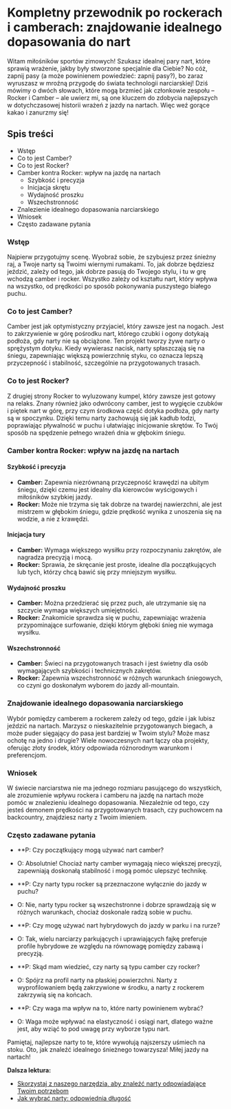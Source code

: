 # Kompletny przewodnik po rockerach i camberach: znajdowanie idealnego dopasowania do nart

Witam miłośników sportów zimowych! Szukasz idealnej pary nart, które sprawią wrażenie, jakby były stworzone specjalnie dla Ciebie? No cóż, zapnij pasy (a może powinienem powiedzieć: zapnij pasy?), bo zaraz wyruszasz w mroźną przygodę do świata technologii narciarskiej! Dziś mówimy o dwóch słowach, które mogą brzmieć jak członkowie zespołu – Rocker i Camber – ale uwierz mi, są one kluczem do zdobycia najlepszych w dotychczasowej historii wrażeń z jazdy na nartach. Więc weź gorące kakao i zanurzmy się!

## Spis treści
- Wstęp
- Co to jest Camber?
- Co to jest Rocker?
- Camber kontra Rocker: wpływ na jazdę na nartach
  - Szybkość i precyzja
  - Inicjacja skrętu
  - Wydajność proszku
  - Wszechstronność
- Znalezienie idealnego dopasowania narciarskiego
- Wniosek
- Często zadawane pytania

### Wstęp

Najpierw przygotujmy scenę. Wyobraź sobie, że szybujesz przez śnieżny raj, a Twoje narty są Twoimi wiernymi rumakami. To, jak dobrze będziesz jeździć, zależy od tego, jak dobrze pasują do Twojego stylu, i tu w grę wchodzą camber i rocker. Wszystko zależy od kształtu nart, który wpływa na wszystko, od prędkości po sposób pokonywania puszystego białego puchu.

### Co to jest Camber?

Camber jest jak optymistyczny przyjaciel, który zawsze jest na nogach. Jest to zakrzywienie w górę pośrodku nart, którego czubki i ogony dotykają podłoża, gdy narty nie są obciążone. Ten projekt tworzy żywe narty o sprężystym dotyku. Kiedy wywierasz nacisk, narty spłaszczają się na śniegu, zapewniając większą powierzchnię styku, co oznacza lepszą przyczepność i stabilność, szczególnie na przygotowanych trasach.

### Co to jest Rocker?

Z drugiej strony Rocker to wyluzowany kumpel, który zawsze jest gotowy na relaks. Znany również jako odwrócony camber, jest to wygięcie czubków i piętek nart w górę, przy czym środkowa część dotyka podłoża, gdy narty są w spoczynku. Dzięki temu narty zachowują się jak kadłub łodzi, poprawiając pływalność w puchu i ułatwiając inicjowanie skrętów. To Twój sposób na spędzenie pełnego wrażeń dnia w głębokim śniegu.

### Camber kontra Rocker: wpływ na jazdę na nartach

#### Szybkość i precyzja
- **Camber:** Zapewnia niezrównaną przyczepność krawędzi na ubitym śniegu, dzięki czemu jest idealny dla kierowców wyścigowych i miłośników szybkiej jazdy.
- **Rocker:** Może nie trzyma się tak dobrze na twardej nawierzchni, ale jest mistrzem w głębokim śniegu, gdzie prędkość wynika z unoszenia się na wodzie, a nie z krawędzi.

#### Inicjacja tury
- **Camber:** Wymaga większego wysiłku przy rozpoczynaniu zakrętów, ale nagradza precyzją i mocą.
- **Rocker:** Sprawia, że skręcanie jest proste, idealne dla początkujących lub tych, którzy chcą bawić się przy mniejszym wysiłku.

#### Wydajność proszku
- **Camber:** Można przedzierać się przez puch, ale utrzymanie się na szczycie wymaga większych umiejętności.
- **Rocker:** Znakomicie sprawdza się w puchu, zapewniając wrażenia przypominające surfowanie, dzięki którym głęboki śnieg nie wymaga wysiłku.

#### Wszechstronność
- **Camber:** Świeci na przygotowanych trasach i jest świetny dla osób wymagających szybkości i technicznych zakrętów.
- **Rocker:** Zapewnia wszechstronność w różnych warunkach śniegowych, co czyni go doskonałym wyborem do jazdy all-mountain.

### Znajdowanie idealnego dopasowania narciarskiego

Wybór pomiędzy camberem a rockerem zależy od tego, gdzie i jak lubisz jeździć na nartach. Marzysz o nieskazitelnie przygotowanych biegach, a może puder sięgający do pasa jest bardziej w Twoim stylu? Może masz ochotę na jedno i drugie? Wiele nowoczesnych nart łączy oba projekty, oferując złoty środek, który odpowiada różnorodnym warunkom i preferencjom.

### Wniosek

W świecie narciarstwa nie ma jednego rozmiaru pasującego do wszystkich, ale zrozumienie wpływu rockera i camberu na jazdę na nartach może pomóc w znalezieniu idealnego dopasowania. Niezależnie od tego, czy jesteś demonem prędkości na przygotowanych trasach, czy puchowcem na backcountry, znajdziesz narty z Twoim imieniem.

### Często zadawane pytania

- **P: Czy początkujący mogą używać nart camber?

- O: Absolutnie! Chociaż narty camber wymagają nieco większej precyzji, zapewniają doskonałą stabilność i mogą pomóc ulepszyć technikę.

- **P: Czy narty typu rocker są przeznaczone wyłącznie do jazdy w puchu?

- O: Nie, narty typu rocker są wszechstronne i dobrze sprawdzają się w różnych warunkach, chociaż doskonale radzą sobie w puchu.

- **P: Czy mogę używać nart hybrydowych do jazdy w parku i na rurze?

- O: Tak, wielu narciarzy parkujących i uprawiających fajkę preferuje profile hybrydowe ze względu na równowagę pomiędzy zabawą i precyzją.

- **P: Skąd mam wiedzieć, czy narty są typu camber czy rocker?

- O: Spójrz na profil narty na płaskiej powierzchni. Narty z wyprofilowaniem będą zakrzywione w środku, a narty z rockerem zakrzywią się na końcach.

- **P: Czy waga ma wpływ na to, które narty powinienem wybrać?

- O: Waga może wpływać na elastyczność i osiągi nart, dlatego ważne jest, aby wziąć to pod uwagę przy wyborze typu nart.

Pamiętaj, najlepsze narty to te, które wywołują najszerszy uśmiech na stoku. Oto, jak znaleźć idealnego śnieżnego towarzysza! Miłej jazdy na nartach!

**Dalsza lektura:**
- [Skorzystaj z naszego narzędzia, aby znaleźć narty odpowiadające Twoim potrzebom](https://www.pick-a-ski.com/pick-a-ski)
- [Jak wybrać narty: odpowiednia długość](https://www.pick-a-ski.com/articles/finding-the-right-ski-length)
